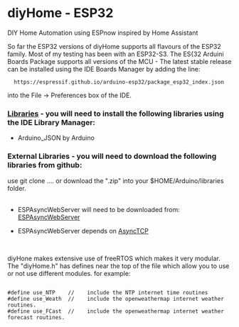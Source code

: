 # diyHome - ESP32
DIY Home Automation using ESPnow inspired by Home Assistant

So far the ESP32 versions of diyHome supports all flavours of the ESP32 family.  Most of my testing has been with an ESP32-S3.  The ES{32 Arduini Boards Package supports all versions of the MCU - The latest stable release can be installed using the IDE Boards Manager by adding the line:

      https://espressif.github.io/arduino-esp32/package_esp32_index.json

into the File -> Preferences box of the IDE.

### <u>Libraries</u> - you will need to install the following libraries using the IDE Library Manager:
<ul><li>Arduino_JSON  by Arduino</li></ul>

<h3>External Libraries - you will need to download the following libraries from github:</h3>
use git clone ....  or download the ".zip" into your $HOME/Arduino/libraries folder.<br><br>
<ul><li>ESPAsyncWebServer will need to be downloaded from: <a href=https://github.com/me-no-dev/ESPAsyncWebServer/tree/master target=_blank>ESPAsyncWebServer</a></li></ul>
<ul><li>ESPAsyncWebServer depends on <a href=https://github.com/me-no-dev/AsyncTCP target=_blank> AsyncTCP</a></li></ul><br>


diyHone makes extensive use of freeRTOS which makes it very modular.  The "diyHome.h" has defines near the top of the file which allow you to use or not use different modules.   for example:

<code>
#define use_NTP    //    include the NTP internet time routines
#define use_Weath  //    include the openweathermap internet weather routines.
#define use_FCast  //    include the openweathermap internet weather forecast routines.
</code>
